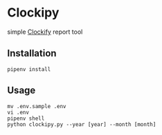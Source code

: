 # Clockipy

simple [Clockify](https://clockify.me) report tool

## Installation

    pipenv install

## Usage

    mv .env.sample .env
    vi .env
    pipenv shell
    python clockipy.py --year [year] --month [month]


